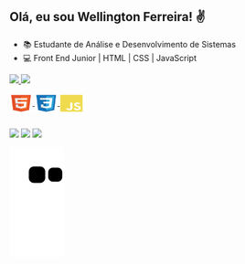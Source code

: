 ## Olá, eu sou Wellington Ferreira! ✌

- 📚 Estudante de Análise e Desenvolvimento de Sistemas
- 💻 Front End Junior | HTML | CSS | JavaScript


<div>
  <a href="https://github.com/wellingtonfn">
  <img height="180em" src="https://github-readme-stats.vercel.app/api?username=wellingtonfn&show_icons=true&theme=dark&include_all_commits=true&count_private=true"/>
  <img height="180em" src="https://github-readme-stats.vercel.app/api/top-langs/?username=wellingtonfn&layout=compact&langs_count=7&theme=dark"/>
</div>
<div style="display: inline_block"><br>
  <img align="center" alt="Wel-HTML" height="30" width="40" src="https://raw.githubusercontent.com/devicons/devicon/master/icons/html5/html5-original.svg">
  <img align="center" alt="Wel-CSS" height="30" width="40" src="https://raw.githubusercontent.com/devicons/devicon/master/icons/css3/css3-original.svg">
  <img align="center" alt="Wel-Js" height="30" width="40" src="https://raw.githubusercontent.com/devicons/devicon/master/icons/javascript/javascript-plain.svg">
  </div>
  
  ##

<div> 
  <a href="https://www.linkedin.com/in/wellingtonfn/" target="_blank"><img src="https://img.shields.io/badge/-LinkedIn-%230077B5?style=for-the-badge&logo=linkedin&logoColor=white" target="_blank"></a> 
  <a href="https://api.whatsapp.com/send?phone=5511948709715"><img src="https://img.shields.io/badge/WhatsApp-25D366?style=for-the-badge&logo=whatsapp&logoColor=white" target="_blank"></a>
  <a href = "mailto:wfn.wellington@hotmail.com"><img src="https://img.shields.io/badge/Microsoft_Outlook-0078D4?style=for-the-badge&logo=microsoft-outlook&logoColor=white" target="_blank"></a>
  
 
  ![Snake animation](https://github.com/wellingtonfn/wellingtonfn/blob/output/github-contribution-grid-snake.svg)
 
</div>
